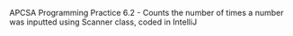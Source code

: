 APCSA Programming Practice 6.2 - 
Counts the number of times a number was inputted using Scanner class, coded in IntelliJ
